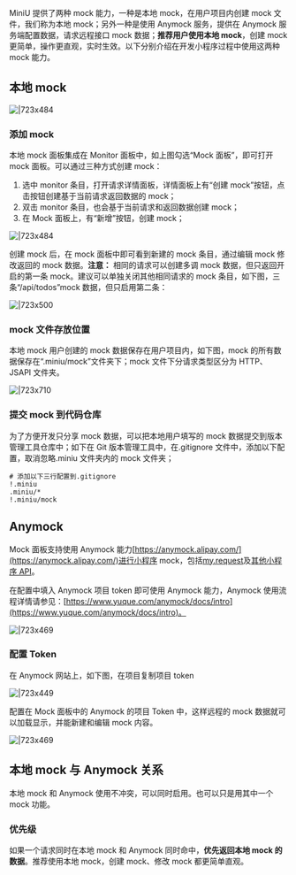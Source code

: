 MiniU 提供了两种 mock 能力，一种是本地 mock，在用户项目内创建 mock 文件，我们称为本地 mock；另外一种是使用 Anymock 服务，提供在 Anymock 服务端配置数据，请求远程接口 mock 数据；**推荐用户使用本地 mock**，创建 mock 更简单，操作更直观，实时生效。以下分别介绍在开发小程序过程中使用这两种 mock 能力。

## 本地 mock

![|723x484](https://cdn.nlark.com/yuque/0/2021/png/179989/1618320073643-48354cbd-db4a-4da7-96ef-cfa8d3748fee.png#align=left&display=inline&height=1288&margin=%5Bobject%20Object%5D&name=image.png&originHeight=1288&originWidth=1925&size=407769&status=done&style=none&width=1925)

### 添加 mock

本地 mock 面板集成在 Monitor 面板中，如上图勾选“Mock 面板”，即可打开 mock 面板。可以通过三种方式创建 mock：

1. 选中 monitor 条目，打开请求详情面板，详情面板上有“创建 mock”按钮，点击按钮创建基于当前请求返回数据的 mock；
1. 双击 monitor 条目，也会基于当前请求和返回数据创建 mock；
1. 在 Mock 面板上，有“新增”按钮，创建 mock；

![|723x484](https://cdn.nlark.com/yuque/0/2021/png/179989/1618320098528-d85a70b4-bed7-4b20-9757-186a7bcc24b4.png#align=left&display=inline&height=1004&margin=%5Bobject%20Object%5D&name=image.png&originHeight=1004&originWidth=1500&size=268833&status=done&style=none&width=1500)

创建 mock 后，在 mock 面板中即可看到新建的 mock 条目，通过编辑 mock 修改返回的 mock 数据。**注意：** 相同的请求可以创建多调 mock 数据，但只返回开启的第一条 mock。建议可以单独关闭其他相同请求的 mock 条目，如下图，三条“/api/todos”mock 数据，但只启用第二条：

![|723x500](https://cdn.nlark.com/yuque/0/2021/png/179989/1618320128627-677e9ec1-1b7e-4782-8999-3d71dc214c37.png#align=left&display=inline&height=1794&margin=%5Bobject%20Object%5D&name=image.png&originHeight=1794&originWidth=2598&size=578290&status=done&style=none&width=2598)

### mock 文件存放位置

本地 mock 用户创建的 mock 数据保存在用户项目内，如下图，mock 的所有数据保存在“.miniu/mock”文件夹下；mock 文件下分请求类型区分为 HTTP、JSAPI 文件夹。

![|723x710](https://cdn.nlark.com/yuque/0/2021/png/179989/1618320147523-4aefa49d-48b2-4ae1-b50a-85edaf294d91.png#align=left&display=inline&height=752&margin=%5Bobject%20Object%5D&name=image.png&originHeight=752&originWidth=766&size=164017&status=done&style=none&width=766)

### 提交 mock 到代码仓库

为了方便开发只分享 mock 数据，可以把本地用户填写的 mock 数据提交到版本管理工具仓库中；如下在 Git 版本管理工具中，在.gitignore 文件中，添加以下配置，取消忽略.miniu 文件夹内的 mock 文件夹；

```plain
# 添加以下三行配置到.gitignore
!.miniu
.miniu/*
!.miniu/mock
```

## Anymock

Mock 面板支持使用 Anymock 能力[https://anymock.alipay.com/](https://anymock.alipay.com/)进行小程序 mock，包括[my.request](https://opendocs.alipay.com/mini/api/owycmh)及[其他小程序 API](https://opendocs.alipay.com/mini/api)。

在配置中填入 Anymock 项目 token 即可使用 Anymock 能力，Anymock 使用流程详情请参见：[https://www.yuque.com/anymock/docs/intro](https://www.yuque.com/anymock/docs/intro)。

![|723x469](https://cdn.nlark.com/yuque/0/2021/png/179989/1618320177983-1feb404a-09c8-4732-8b66-b9525c4b0798.png#align=left&display=inline&height=1794&margin=%5Bobject%20Object%5D&name=image.png&originHeight=1794&originWidth=2766&size=526788&status=done&style=none&width=2766)

### 配置 Token

在 Anymock 网站上，如下图，在项目复制项目 token

![|723x449](https://cdn.nlark.com/yuque/0/2021/png/179989/1618320197001-29b4cdb7-ca6a-4327-9be5-5db79682330a.png#align=left&display=inline&height=1376&margin=%5Bobject%20Object%5D&name=image.png&originHeight=1376&originWidth=2218&size=279603&status=done&style=none&width=2218)

配置在 Mock 面板中的 Anymock 的项目 Token 中，这样远程的 mock 数据就可以加载显示，并能新建和编辑 mock 内容。

![|723x469](https://cdn.nlark.com/yuque/0/2021/png/179989/1618320217351-ad1f5695-d238-4b8d-a537-fbd7b64ae075.png#align=left&display=inline&height=1794&margin=%5Bobject%20Object%5D&name=image.png&originHeight=1794&originWidth=2766&size=497889&status=done&style=none&width=2766)

## 本地 mock 与 Anymock 关系

本地 mock 和 Anymock 使用不冲突，可以同时启用。也可以只是用其中一个 mock 功能。

### 优先级

如果一个请求同时在本地 mock 和 Anymock 同时命中，**优先返回本地 mock 的数据**。推荐使用本地 mock，创建 mock、修改 mock 都更简单直观。
